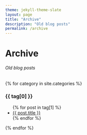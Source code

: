 ```yaml
---
theme: jekyll-theme-slate
layout: page
title: "Archive"
description: "Old blog posts"
permalink: /archive
---
```


# Archive
###### Old blog posts
{% for category in site.categories %}
  <h3>{{ tag[0] }}</h3>
  <ul>
    {% for post in tag[1] %}
      <li><a href="{{ post.url }}">{{ post.title }}</a></li>
    {% endfor %}
  </ul>
{% endfor %}

